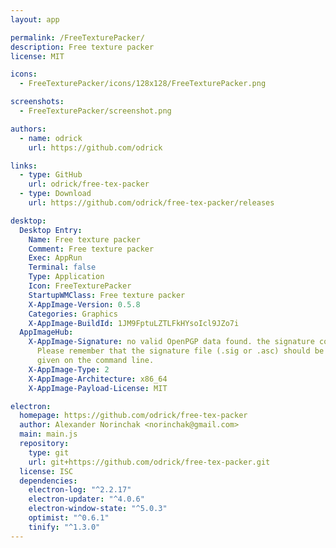 ```yaml
---
layout: app

permalink: /FreeTexturePacker/
description: Free texture packer
license: MIT

icons:
  - FreeTexturePacker/icons/128x128/FreeTexturePacker.png

screenshots:
  - FreeTexturePacker/screenshot.png

authors:
  - name: odrick
    url: https://github.com/odrick

links:
  - type: GitHub
    url: odrick/free-tex-packer
  - type: Download
    url: https://github.com/odrick/free-tex-packer/releases

desktop:
  Desktop Entry:
    Name: Free texture packer
    Comment: Free texture packer
    Exec: AppRun
    Terminal: false
    Type: Application
    Icon: FreeTexturePacker
    StartupWMClass: Free texture packer
    X-AppImage-Version: 0.5.8
    Categories: Graphics
    X-AppImage-BuildId: 1JM9FptuLZTLFkHYsoIcl9JZo7i
  AppImageHub:
    X-AppImage-Signature: no valid OpenPGP data found. the signature could not be verified.
      Please remember that the signature file (.sig or .asc) should be the first file
      given on the command line.
    X-AppImage-Type: 2
    X-AppImage-Architecture: x86_64
    X-AppImage-Payload-License: MIT

electron:
  homepage: https://github.com/odrick/free-tex-packer
  author: Alexander Norinchak <norinchak@gmail.com>
  main: main.js
  repository:
    type: git
    url: git+https://github.com/odrick/free-tex-packer.git
  license: ISC
  dependencies:
    electron-log: "^2.2.17"
    electron-updater: "^4.0.6"
    electron-window-state: "^5.0.3"
    optimist: "^0.6.1"
    tinify: "^1.3.0"
---
```

